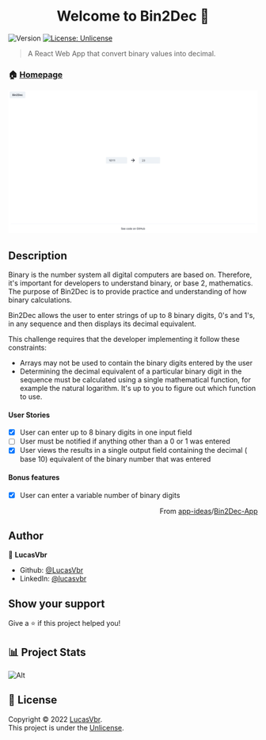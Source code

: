 <h1 align="center">Welcome to Bin2Dec 👋</h1>
<p>
  <img alt="Version" src="https://img.shields.io/badge/version-0.1.1-blue.svg?cacheSeconds=2592000" />
  <a href="https://github.com/git/git-scm.com/blob/main/MIT-LICENSE.txt" target="_blank">
    <img alt="License: Unlicense" src="https://img.shields.io/badge/License-Unlicense-yellow.svg" />
  </a>
</p>

> A React Web App that convert binary values into decimal.

### 🏠 [Homepage](https://bin2dec-lucasvbr.vercel.app/)

<kbd>
    <img src="preview.png" alt="preview picture"/>
</kbd>

## Description

Binary is the number system all digital computers are based on.
Therefore, it's important for developers to understand binary, or base 2,
mathematics. The purpose of Bin2Dec is to provide practice and
understanding of how binary calculations.

Bin2Dec allows the user to enter strings of up to 8 binary digits, 0's
and 1's, in any sequence and then displays its decimal equivalent.

This challenge requires that the developer implementing it follow these
constraints:

- Arrays may not be used to contain the binary digits entered by the user
- Determining the decimal equivalent of a particular binary digit in the
  sequence must be calculated using a single mathematical function, for
  example the natural logarithm. It's up to you to figure out which function
  to use.

#### User Stories

-   [X] User can enter up to 8 binary digits in one input field
-   [ ] User must be notified if anything other than a 0 or 1 was entered
-   [X] User views the results in a single output field containing the decimal (
    base 10) equivalent of the binary number that was entered

#### Bonus features

-   [X] User can enter a variable number of binary digits

<div align="right">From <a href="https://github.com/florinpop17/app-ideas">app-ideas</a>/<a href="https://github.com/florinpop17/app-ideas/blob/master/Projects/1-Beginner/Bin2Dec-App.md">Bin2Dec-App</a> </div>

## Author

👤 **LucasVbr**

* Github: [@LucasVbr](https://github.com/LucasVbr)
* LinkedIn: [@lucasvbr](https://linkedin.com/in/lucasvbr)

## Show your support

Give a ⭐️ if this project helped you!

## 📊 Project Stats

![Alt](https://repobeats.axiom.co/api/embed/4ab92d78f05d08af5b5995b886eb2ca7803cbc7f.svg "Repobeats analytics image")

## 📝 License

Copyright © 2022 [LucasVbr](https://github.com/LucasVbr).<br />
This project is under the [Unlicense](https://unlicense.org/).

<!-- _This README was generated with ❤️ by [readme-md-generator](https://github.com/kefranabg/readme-md-generator)_ -->
